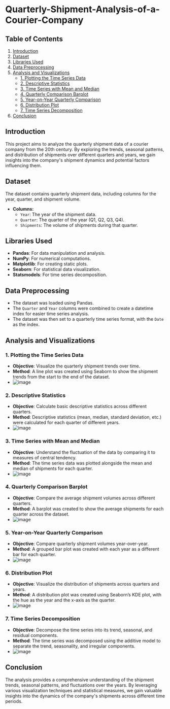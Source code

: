 # Quarterly-Shipment-Analysis-of-a-Courier-Company

## Table of Contents
1. [Introduction](#introduction)
2. [Dataset](#dataset)
3. [Libraries Used](#libraries-used)
4. [Data Preprocessing](#data-preprocessing)
5. [Analysis and Visualizations](#analysis-and-visualizations)
   - [1. Plotting the Time Series Data](#1-plotting-the-time-series-data)
   - [2. Descriptive Statistics](#2-descriptive-statistics)
   - [3. Time Series with Mean and Median](#3-time-series-with-mean-and-median)
   - [4. Quarterly Comparison Barplot](#4-quarterly-comparison-barplot)
   - [5. Year-on-Year Quarterly Comparison](#5-year-on-year-quarterly-comparison)
   - [6. Distribution Plot](#6-distribution-plot)
   - [7. Time Series Decomposition](#7-time-series-decomposition)
6. [Conclusion](#conclusion)

## Introduction
This project aims to analyze the quarterly shipment data of a courier company from the 20th century. By exploring the trends, seasonal patterns, and distribution of shipments over different quarters and years, we gain insights into the company's shipment dynamics and potential factors influencing them.

## Dataset
The dataset contains quarterly shipment data, including columns for the year, quarter, and shipment volume.

- **Columns:**
  - `Year`: The year of the shipment data.
  - `Quarter`: The quarter of the year (Q1, Q2, Q3, Q4).
  - `Shipments`: The volume of shipments during that quarter.

## Libraries Used
- **Pandas**: For data manipulation and analysis.
- **NumPy**: For numerical computations.
- **Matplotlib**: For creating static plots.
- **Seaborn**: For statistical data visualization.
- **Statsmodels**: For time series decomposition.

## Data Preprocessing
- The dataset was loaded using Pandas.
- The `Quarter` and `Year` columns were combined to create a datetime index for easier time series analysis.
- The dataset was then set to a quarterly time series format, with the `Date` as the index.

## Analysis and Visualizations

### 1. Plotting the Time Series Data
- **Objective**: Visualize the quarterly shipment trends over time.
- **Method**: A line plot was created using Seaborn to show the shipment trends from the start to the end of the dataset.
- ![image](https://github.com/user-attachments/assets/294325f6-022f-4482-a6a2-80728b57c3ae)


### 2. Descriptive Statistics
- **Objective**: Calculate basic descriptive statistics across different quarters.
- **Method**: Descriptive statistics (mean, median, standard deviation, etc.) were calculated for each quarter of different years.
- ![image](https://github.com/user-attachments/assets/d928dda0-1a00-424a-9f23-be1f859e3650)


### 3. Time Series with Mean and Median
- **Objective**: Understand the fluctuation of the data by comparing it to measures of central tendency.
- **Method**: The time series data was plotted alongside the mean and median of shipments for each quarter.
- ![image](https://github.com/user-attachments/assets/415c2c4f-5236-4da1-8299-1ca3900f5faa)


### 4. Quarterly Comparison Barplot
- **Objective**: Compare the average shipment volumes across different quarters.
- **Method**: A barplot was created to show the average shipments for each quarter across the dataset.
- ![image](https://github.com/user-attachments/assets/f78d2bd0-3182-4631-95ea-36067bedde59)


### 5. Year-on-Year Quarterly Comparison
- **Objective**: Compare quarterly shipment volumes year-over-year.
- **Method**: A grouped bar plot was created with each year as a different bar for each quarter.
- ![image](https://github.com/user-attachments/assets/b5f89b29-caee-47bc-a405-590793e1ee07)


### 6. Distribution Plot
- **Objective**: Visualize the distribution of shipments across quarters and years.
- **Method**: A distribution plot was created using Seaborn’s KDE plot, with the hue as the year and the x-axis as the quarter.
- ![image](https://github.com/user-attachments/assets/7062caf0-37fa-4dae-b339-5f40306a38a7)


### 7. Time Series Decomposition
- **Objective**: Decompose the time series into its trend, seasonal, and residual components.
- **Method**: The time series was decomposed using the additive model to separate the trend, seasonality, and irregular components.
- ![image](https://github.com/user-attachments/assets/f4f889dd-c80a-4cdb-adab-6a345ea547b5)


## Conclusion
The analysis provides a comprehensive understanding of the shipment trends, seasonal patterns, and fluctuations over the years. By leveraging various visualization techniques and statistical measures, we gain valuable insights into the dynamics of the company's shipments across different time periods.


